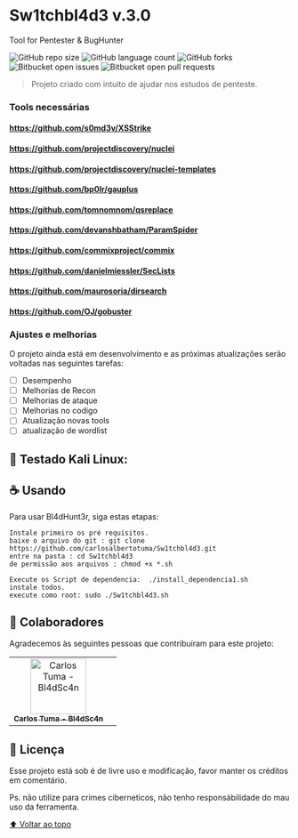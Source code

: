 # Sw1tchbl4d3 v.3.0

Tool for Pentester & BugHunter

![GitHub repo size](https://img.shields.io/github/repo-size/iuricode/README-template?style=for-the-badge)
![GitHub language count](https://img.shields.io/github/languages/count/iuricode/README-template?style=for-the-badge)
![GitHub forks](https://img.shields.io/github/forks/iuricode/README-template?style=for-the-badge)
![Bitbucket open issues](https://img.shields.io/bitbucket/issues/iuricode/README-template?style=for-the-badge)
![Bitbucket open pull requests](https://img.shields.io/bitbucket/pr-raw/iuricode/README-template?style=for-the-badge)

<!---<img src="bl4dsc4n.jpge" alt="bl4dsc4n"--->


> Projeto criado com intuito de ajudar nos estudos de penteste.


### Tools necessárias
#### https://github.com/s0md3v/XSStrike
#### https://github.com/projectdiscovery/nuclei
#### https://github.com/projectdiscovery/nuclei-templates
#### https://github.com/bp0lr/gauplus
#### https://github.com/tomnomnom/qsreplace
#### https://github.com/devanshbatham/ParamSpider
#### https://github.com/commixproject/commix
#### https://github.com/danielmiessler/SecLists
#### https://github.com/maurosoria/dirsearch
#### https://github.com/OJ/gobuster

### Ajustes e melhorias

O projeto ainda está em desenvolvimento e as próximas atualizações serão voltadas nas seguintes tarefas:

- [ ] Desempenho
- [ ] Melhorias de Recon 
- [ ] Melhorias de ataque
- [ ] Melhorias no codigo
- [ ] Atualização novas tools
- [ ] atualização de wordlist

## 🚀 Testado Kali Linux:

## ☕ Usando <Bl4dH4nt3r>

Para usar Bl4dHunt3r, siga estas etapas:

```
Instale primeiro os pré requisitos.
baixe o arquivo do git : git clone https://github.com/carlosalbertotuma/Sw1tchbl4d3.git
entre na pasta : cd Sw1tchbl4d3
de permissão aos arquivos : chmod +x *.sh

Execute os Script de dependencia:  ./install_dependencia1.sh
instale todos. 
execute como root: sudo ./Sw1tchbl4d3.sh 
```

## 🤝 Colaboradores

Agradecemos às seguintes pessoas que contribuíram para este projeto:

<table>
  <tr>
    <td align="center">
      <a href="#">
        <img src="bl4dsc4n.jpeg" width="100px;" alt="Carlos Tuma - Bl4dSc4n"/><br>
        <sub>
          <b>Carlos Tuma - Bl4dSc4n</b>
        </sub>
      </a>
    </td>
    <td align="center">
  </tr>
</table>


## 📝 Licença

Esse projeto está sob é de livre uso e modificação, favor manter os créditos em comentário.
 
Ps. não utilize para crimes ciberneticos, não tenho responsábilidade do mau uso da ferramenta.

[⬆ Voltar ao topo](#nome-do-projeto)<br>


